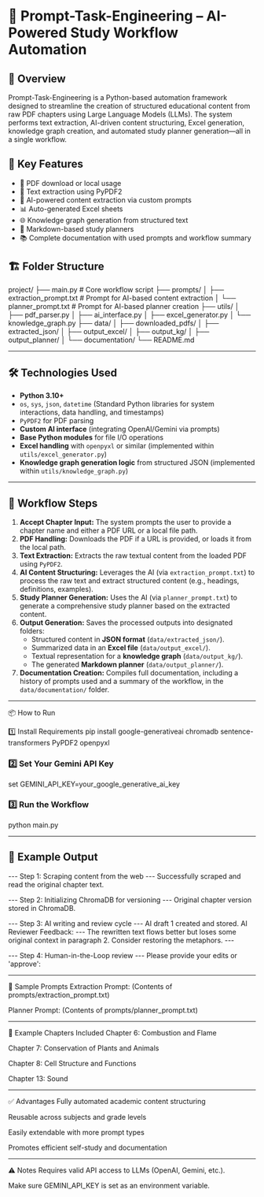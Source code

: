# 🧠 Prompt-Task-Engineering – AI-Powered Study Workflow Automation

## 📌 Overview

Prompt-Task-Engineering is a Python-based automation framework designed to streamline the creation of structured educational content from raw PDF chapters using Large Language Models (LLMs). The system performs text extraction, AI-driven content structuring, Excel generation, knowledge graph creation, and automated study planner generation—all in a single workflow.

## 🚀 Key Features

- 🔽 PDF download or local usage
- 📄 Text extraction using PyPDF2
- 🤖 AI-powered content extraction via custom prompts
- 📊 Auto-generated Excel sheets
- 🌐 Knowledge graph generation from structured text
- 📝 Markdown-based study planners
- 📚 Complete documentation with used prompts and workflow summary

## 🏗️ Folder Structure

project/
├── main.py # Core workflow script
├── prompts/
│ ├── extraction_prompt.txt # Prompt for AI-based content extraction
│ └── planner_prompt.txt # Prompt for AI-based planner creation
├── utils/
│ ├── pdf_parser.py
│ ├── ai_interface.py
│ ├── excel_generator.py
│ └── knowledge_graph.py
├── data/
│ ├── downloaded_pdfs/
│ ├── extracted_json/
│ ├── output_excel/
│ ├── output_kg/
│ ├── output_planner/
│ └── documentation/
└── README.md


---

## 🛠️ Technologies Used

* **Python 3.10+**
* `os`, `sys`, `json`, `datetime` (Standard Python libraries for system interactions, data handling, and timestamps)
* `PyPDF2` for PDF parsing
* **Custom AI interface** (integrating OpenAI/Gemini via prompts)
* **Base Python modules** for file I/O operations
* **Excel handling** with `openpyxl` or similar (implemented within `utils/excel_generator.py`)
* **Knowledge graph generation logic** from structured JSON (implemented within `utils/knowledge_graph.py`)

---

## 🔁 Workflow Steps

1.  **Accept Chapter Input:** The system prompts the user to provide a chapter name and either a PDF URL or a local file path.
2.  **PDF Handling:** Downloads the PDF if a URL is provided, or loads it from the local path.
3.  **Text Extraction:** Extracts the raw textual content from the loaded PDF using `PyPDF2`.
4.  **AI Content Structuring:** Leverages the AI (via `extraction_prompt.txt`) to process the raw text and extract structured content (e.g., headings, definitions, examples).
5.  **Study Planner Generation:** Uses the AI (via `planner_prompt.txt`) to generate a comprehensive study planner based on the extracted content.
6.  **Output Generation:** Saves the processed outputs into designated folders:
    * Structured content in **JSON format** (`data/extracted_json/`).
    * Summarized data in an **Excel file** (`data/output_excel/`).
    * Textual representation for a **knowledge graph** (`data/output_kg/`).
    * The generated **Markdown planner** (`data/output_planner/`).
7.  **Documentation Creation:** Compiles full documentation, including a history of prompts used and a summary of the workflow, in the `data/documentation/` folder.

---

📦 How to Run

1️⃣ Install Requirements
pip install google-generativeai chromadb sentence-transformers PyPDF2 openpyxl

### 2️⃣ Set Your Gemini API Key
set GEMINI_API_KEY=your_google_generative_ai_key

### 3️⃣ Run the Workflow
python main.py

---


## 🧾 Example Output
--- Step 1: Scraping content from the web ---
Successfully scraped and read the original chapter text.

--- Step 2: Initializing ChromaDB for versioning ---
Original chapter version stored in ChromaDB.

--- Step 3: AI writing and review cycle ---
AI draft 1 created and stored.
AI Reviewer Feedback:
--- The rewritten text flows better but loses some original context in paragraph 2. Consider restoring the metaphors. ---

--- Step 4: Human-in-the-Loop review ---
Please provide your edits or 'approve':

---

📄 Sample Prompts
Extraction Prompt:
(Contents of prompts/extraction_prompt.txt)

Planner Prompt:
(Contents of prompts/planner_prompt.txt)


---

📌 Example Chapters Included
Chapter 6: Combustion and Flame

Chapter 7: Conservation of Plants and Animals

Chapter 8: Cell Structure and Functions

Chapter 13: Sound

---

✅ Advantages
Fully automated academic content structuring

Reusable across subjects and grade levels

Easily extendable with more prompt types

Promotes efficient self-study and documentation

---

⚠️ Notes
Requires valid API access to LLMs (OpenAI, Gemini, etc.).

Make sure GEMINI_API_KEY is set as an environment variable.

